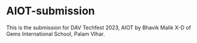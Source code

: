# AIOT-submission
This is the submission for DAV Techfest 2023, AIOT by Bhavik Malik X-D of Gems International School, Palam VIhar.
